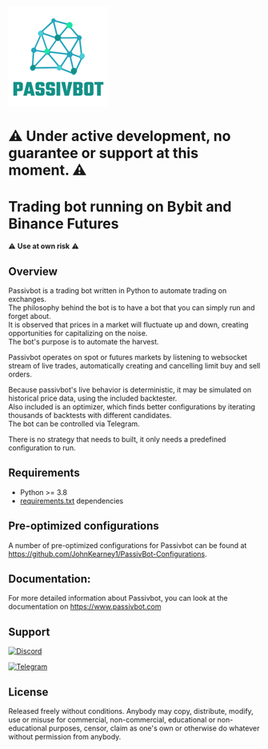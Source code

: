 ![Passivbot](docs/images/logo.png)

# :warning: **Under active development, no guarantee or support at this moment.** :warning:

# Trading bot running on Bybit and Binance Futures

:warning: **Use at own risk** :warning:

## Overview

Passivbot is a trading bot written in Python to automate trading on exchanges.  
The philosophy behind the bot is to have a bot that you can simply run and forget about.  
It is observed that prices in a market will fluctuate up and down, creating opportunities for capitalizing on the noise.  
The bot's purpose is to automate the harvest.

Passivbot operates on spot or futures markets by listening to websocket stream of live trades,
automatically creating and cancelling limit buy and sell orders.

Because passivbot's live behavior is deterministic, it may be simulated on historical price data, using the included backtester.  
Also included is an optimizer, which finds better configurations by iterating thousands of backtests with different candidates.  
The bot can be controlled via Telegram.

There is no strategy that needs to built, it only needs a predefined configuration to run.

## Requirements

- Python >= 3.8
- [requirements.txt](requirements.txt) dependencies

## Pre-optimized configurations

A number of pre-optimized configurations for Passivbot can be found at https://github.com/JohnKearney1/PassivBot-Configurations.

## Documentation:

For more detailed information about Passivbot, you can look at the documentation on https://www.passivbot.com

## Support

[![Discord](https://img.shields.io/badge/Discord-7289DA?style=for-the-badge&logo=discord&logoColor=white)](https://discord.gg/QAF2H2UmzZ)

[![Telegram](https://img.shields.io/badge/Telegram-2CA5E0?style=for-the-badge&logo=telegram&logoColor=white)](https://t.me/passivbot_futures)

## License

Released freely without conditions.
Anybody may copy, distribute, modify, use or misuse for commercial,
non-commercial, educational or non-educational purposes, censor,
claim as one's own or otherwise do whatever without permission from anybody.